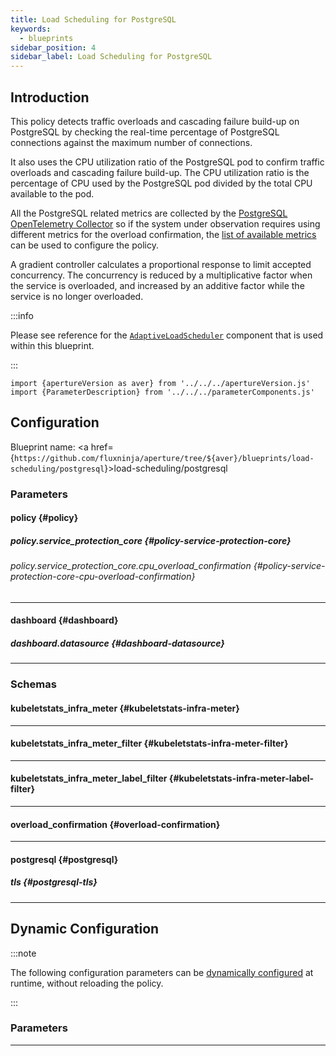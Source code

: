 ```yaml
---
title: Load Scheduling for PostgreSQL
keywords:
  - blueprints
sidebar_position: 4
sidebar_label: Load Scheduling for PostgreSQL
---
```


## Introduction

This policy detects traffic overloads and cascading failure build-up on
PostgreSQL by checking the real-time percentage of PostgreSQL connections
against the maximum number of connections.

It also uses the CPU utilization ratio of the PostgreSQL pod to confirm traffic
overloads and cascading failure build-up. The CPU utilization ratio is the
percentage of CPU used by the PostgreSQL pod divided by the total CPU available
to the pod.

All the PostgreSQL related metrics are collected by the
[PostgreSQL OpenTelemetry Collector](https://github.com/open-telemetry/opentelemetry-collector-contrib/tree/main/receiver/postgresqlreceiver)
so if the system under observation requires using different metrics for the
overload confirmation, the
[list of available metrics](https://github.com/open-telemetry/opentelemetry-collector-contrib/blob/main/receiver/postgresqlreceiver/metadata.yaml)
can be used to configure the policy.

A gradient controller calculates a proportional response to limit accepted
concurrency. The concurrency is reduced by a multiplicative factor when the
service is overloaded, and increased by an additive factor while the service is
no longer overloaded.

:::info

Please see reference for the
[`AdaptiveLoadScheduler`](/reference/configuration/spec.md#adaptive-load-scheduler)
component that is used within this blueprint.

:::

<!-- Configuration Marker -->

```mdx-code-block
import {apertureVersion as aver} from '../../../apertureVersion.js'
import {ParameterDescription} from '../../../parameterComponents.js'
```

## Configuration

<!-- vale off -->

Blueprint name: <a
href={`https://github.com/fluxninja/aperture/tree/${aver}/blueprints/load-scheduling/postgresql`}>load-scheduling/postgresql</a>

<!-- vale on -->

### Parameters

<!-- vale off -->

#### policy {#policy}

<!-- vale on -->

<!-- vale off -->

<a id="policy-components"></a>

<ParameterDescription
    name='policy.components'
    description='List of additional circuit components.'
    type='Array of Object (aperture.spec.v1.Component)'
    reference='../../spec#component'
    value='[]'
/>

<!-- vale on -->

<!-- vale off -->

<a id="policy-policy-name"></a>

<ParameterDescription
    name='policy.policy_name'
    description='Name of the policy.'
    type='string'
    reference=''
    value='"__REQUIRED_FIELD__"'
/>

<!-- vale on -->

<!-- vale off -->

<a id="policy-resources"></a>

<ParameterDescription
    name='policy.resources'
    description='Additional resources.'
    type='Object (aperture.spec.v1.Resources)'
    reference='../../spec#resources'
    value='{"flow_control": {"classifiers": []}}'
/>

<!-- vale on -->

<!-- vale off -->

<a id="policy-evaluation-interval"></a>

<ParameterDescription
    name='policy.evaluation_interval'
    description='The interval between successive evaluations of the Circuit.'
    type='string'
    reference=''
    value='"10s"'
/>

<!-- vale on -->

<!-- vale off -->

<a id="policy-kubeletstats-infra-meter"></a>

<ParameterDescription
    name='policy.kubeletstats_infra_meter'
    description='Infra meter for scraping Kubelet metrics.'
    type='Object (kubeletstats_infra_meter)'
    reference='#kubeletstats-infra-meter'
    value='{"agent_group": "default", "enabled": true, "filter": {}}'
/>

<!-- vale on -->

<!-- vale off -->

<a id="policy-promql-query"></a>

<ParameterDescription
    name='policy.promql_query'
    description='PromQL query to detect PostgreSQL overload.'
    type='string'
    reference=''
    value='"(sum(postgresql_backends) / sum(postgresql_connection_max)) * 100"'
/>

<!-- vale on -->

<!-- vale off -->

<a id="policy-setpoint"></a>

<ParameterDescription
    name='policy.setpoint'
    description='Setpoint.'
    type='Number (double)'
    reference=''
    value='"__REQUIRED_FIELD__"'
/>

<!-- vale on -->

<!-- vale off -->

<a id="policy-postgresql"></a>

<ParameterDescription
    name='policy.postgresql'
    description='Configuration for PostgreSQL OpenTelemetry receiver. Refer https://docs.fluxninja.com/integrations/metrics/postgresql for more information.'
    type='Object (postgresql)'
    reference='#postgresql'
    value='{"agent_group": "default", "endpoint": "__REQUIRED_FIELD__", "password": "__REQUIRED_FIELD__", "username": "__REQUIRED_FIELD__"}'
/>

<!-- vale on -->

<!-- vale off -->

##### policy.service_protection_core {#policy-service-protection-core}

<!-- vale on -->

<!-- vale off -->

<a id="policy-service-protection-core-adaptive-load-scheduler"></a>

<ParameterDescription
    name='policy.service_protection_core.adaptive_load_scheduler'
    description='Parameters for Adaptive Load Scheduler.'
    type='Object (aperture.spec.v1.AdaptiveLoadSchedulerParameters)'
    reference='../../spec#adaptive-load-scheduler-parameters'
    value='{"alerter": {"alert_name": "Load Throttling Event"}, "gradient": {"max_gradient": 1, "min_gradient": 0.1, "slope": -1}, "load_multiplier_linear_increment": 0.025, "load_scheduler": {"selectors": [{"control_point": "__REQUIRED_FIELD__", "service": "__REQUIRED_FIELD__"}]}, "max_load_multiplier": 2}'
/>

<!-- vale on -->

<!-- vale off -->

<a id="policy-service-protection-core-dry-run"></a>

<ParameterDescription
    name='policy.service_protection_core.dry_run'
    description='Default configuration for setting dry run mode on Load Scheduler. In dry run mode, the Load Scheduler acts as a passthrough and does not throttle flows. This config can be updated at runtime without restarting the policy.'
    type='Boolean'
    reference=''
    value='false'
/>

<!-- vale on -->

<!-- vale off -->

<a id="policy-service-protection-core-overload-confirmations"></a>

<ParameterDescription
    name='policy.service_protection_core.overload_confirmations'
    description='List of overload confirmation criteria. Load scheduler can throttle flows when all of the specified overload confirmation criteria are met.'
    type='Array of Object (overload_confirmation)'
    reference='#overload-confirmation'
    value='[]'
/>

<!-- vale on -->

<!-- vale off -->

###### policy.service_protection_core.cpu_overload_confirmation {#policy-service-protection-core-cpu-overload-confirmation}

<!-- vale on -->

<!-- vale off -->

<a id="policy-service-protection-core-cpu-overload-confirmation-operator"></a>

<ParameterDescription
    name='policy.service_protection_core.cpu_overload_confirmation.operator'
    description='The operator for the overload confirmation criteria. oneof: `gt | lt | gte | lte | eq | neq`.'
    type='string'
    reference=''
    value='"gte"'
/>

<!-- vale on -->

<!-- vale off -->

<a id="policy-service-protection-core-cpu-overload-confirmation-query-string"></a>

<ParameterDescription
    name='policy.service_protection_core.cpu_overload_confirmation.query_string'
    description='The Prometheus query to be run to get the PostgreSQL CPU utilization. Must return a scalar or a vector with a single element.'
    type='string'
    reference=''
    value='"avg(k8s_pod_cpu_utilization_ratio{k8s_statefulset_name=\"__REQUIRED_FIELD__\"})"'
/>

<!-- vale on -->

<!-- vale off -->

<a id="policy-service-protection-core-cpu-overload-confirmation-threshold"></a>

<ParameterDescription
    name='policy.service_protection_core.cpu_overload_confirmation.threshold'
    description='Threshold value for CPU utilizatio if it has to be used as overload confirmation.'
    type='Number (double)'
    reference=''
    value='null'
/>

<!-- vale on -->

---

<!-- vale off -->

#### dashboard {#dashboard}

<!-- vale on -->

<!-- vale off -->

<a id="dashboard-extra-filters"></a>

<ParameterDescription
    name='dashboard.extra_filters'
    description='Additional filters to pass to each query to Grafana datasource.'
    type='Object (map[string]string)'
    reference='#map-string-string'
    value='{}'
/>

<!-- vale on -->

<!-- vale off -->

<a id="dashboard-refresh-interval"></a>

<ParameterDescription
    name='dashboard.refresh_interval'
    description='Refresh interval for dashboard panels.'
    type='string'
    reference=''
    value='"15s"'
/>

<!-- vale on -->

<!-- vale off -->

<a id="dashboard-time-from"></a>

<ParameterDescription
    name='dashboard.time_from'
    description='From time of dashboard.'
    type='string'
    reference=''
    value='"now-15m"'
/>

<!-- vale on -->

<!-- vale off -->

<a id="dashboard-time-to"></a>

<ParameterDescription
    name='dashboard.time_to'
    description='To time of dashboard.'
    type='string'
    reference=''
    value='"now"'
/>

<!-- vale on -->

<!-- vale off -->

<a id="dashboard-title"></a>

<ParameterDescription
    name='dashboard.title'
    description='Name of the main dashboard.'
    type='string'
    reference=''
    value='"Aperture Service Protection for PostgreSQL"'
/>

<!-- vale on -->

<!-- vale off -->

##### dashboard.datasource {#dashboard-datasource}

<!-- vale on -->

<!-- vale off -->

<a id="dashboard-datasource-filter-regex"></a>

<ParameterDescription
    name='dashboard.datasource.filter_regex'
    description='Datasource filter regex.'
    type='string'
    reference=''
    value='""'
/>

<!-- vale on -->

<!-- vale off -->

<a id="dashboard-datasource-name"></a>

<ParameterDescription
    name='dashboard.datasource.name'
    description='Datasource name.'
    type='string'
    reference=''
    value='"$datasource"'
/>

<!-- vale on -->

---

### Schemas

<!-- vale off -->

#### kubeletstats_infra_meter {#kubeletstats-infra-meter}

<!-- vale on -->

<!-- vale off -->

<a id="kubeletstats-infra-meter-agent-group"></a>

<ParameterDescription
    name='agent_group'
    description='Agent group to be used for the infra_meter.'
    type='string'
    reference=''
    value='"default"'
/>

<!-- vale on -->

<!-- vale off -->

<a id="kubeletstats-infra-meter-enabled"></a>

<ParameterDescription
    name='enabled'
    description='Adds infra_meter for scraping Kubelet metrics.'
    type='Boolean'
    reference=''
    value='false'
/>

<!-- vale on -->

<!-- vale off -->

<a id="kubeletstats-infra-meter-filter"></a>

<ParameterDescription
    name='filter'
    description='Filter to be applied to the infra_meter.'
    type='Object (kubeletstats_infra_meter_filter)'
    reference='#kubeletstats-infra-meter-filter'
    value='{}'
/>

<!-- vale on -->

---

<!-- vale off -->

#### kubeletstats_infra_meter_filter {#kubeletstats-infra-meter-filter}

<!-- vale on -->

<!-- vale off -->

<a id="kubeletstats-infra-meter-filter-fields"></a>

<ParameterDescription
    name='fields'
    description='Fields allows to filter pods by generic k8s fields. Supported operations are: equals, not-equals.'
    type='Array of Object (kubeletstats_infra_meter_label_filter)'
    reference='#kubeletstats-infra-meter-label-filter'
    value='[]'
/>

<!-- vale on -->

<!-- vale off -->

<a id="kubeletstats-infra-meter-filter-labels"></a>

<ParameterDescription
    name='labels'
    description='Labels allows to filter pods by generic k8s pod labels.'
    type='Array of Object (kubeletstats_infra_meter_label_filter)'
    reference='#kubeletstats-infra-meter-label-filter'
    value='[]'
/>

<!-- vale on -->

<!-- vale off -->

<a id="kubeletstats-infra-meter-filter-namespace"></a>

<ParameterDescription
    name='namespace'
    description='Namespace filters all pods by the provided namespace. All other pods are ignored.'
    type='string'
    reference=''
    value='""'
/>

<!-- vale on -->

<!-- vale off -->

<a id="kubeletstats-infra-meter-filter-node"></a>

<ParameterDescription
    name='node'
    description='Node represents a k8s node or host. If specified, any pods not running on the specified node will be ignored by the tagger.'
    type='string'
    reference=''
    value='""'
/>

<!-- vale on -->

<!-- vale off -->

<a id="kubeletstats-infra-meter-filter-node-from-env-var"></a>

<ParameterDescription
    name='node_from_env_var'
    description='odeFromEnv can be used to extract the node name from an environment variable. For example: `NODE_NAME`.'
    type='string'
    reference=''
    value='""'
/>

<!-- vale on -->

---

<!-- vale off -->

#### kubeletstats_infra_meter_label_filter {#kubeletstats-infra-meter-label-filter}

<!-- vale on -->

<!-- vale off -->

<a id="kubeletstats-infra-meter-label-filter-key"></a>

<ParameterDescription
    name='key'
    description='Key represents the key or name of the field or labels that a filter can apply on.'
    type='string'
    reference=''
    value='"__REQUIRED_FIELD__"'
/>

<!-- vale on -->

<!-- vale off -->

<a id="kubeletstats-infra-meter-label-filter-op"></a>

<ParameterDescription
    name='op'
    description='Op represents the filter operation to apply on the given Key: Value pair. The supported operations are: equals, not-equals, exists, does-not-exist.'
    type='string'
    reference=''
    value='"__REQUIRED_FIELD__"'
/>

<!-- vale on -->

<!-- vale off -->

<a id="kubeletstats-infra-meter-label-filter-value"></a>

<ParameterDescription
    name='value'
    description='Value represents the value associated with the key that a filter operation specified by the `Op` field applies on.'
    type='string'
    reference=''
    value='"__REQUIRED_FIELD__"'
/>

<!-- vale on -->

---

<!-- vale off -->

#### overload_confirmation {#overload-confirmation}

<!-- vale on -->

<!-- vale off -->

<a id="overload-confirmation-operator"></a>

<ParameterDescription
    name='operator'
    description='The operator for the overload confirmation criteria. oneof: `gt | lt | gte | lte | eq | neq`'
    type='string'
    reference=''
    value='null'
/>

<!-- vale on -->

<!-- vale off -->

<a id="overload-confirmation-query-string"></a>

<ParameterDescription
    name='query_string'
    description='The Prometheus query to be run. Must return a scalar or a vector with a single element.'
    type='string'
    reference=''
    value='null'
/>

<!-- vale on -->

<!-- vale off -->

<a id="overload-confirmation-threshold"></a>

<ParameterDescription
    name='threshold'
    description='The threshold for the overload confirmation criteria.'
    type='Number (double)'
    reference=''
    value='null'
/>

<!-- vale on -->

---

<!-- vale off -->

#### postgresql {#postgresql}

<!-- vale on -->

<!-- vale off -->

<a id="postgresql-agent-group"></a>

<ParameterDescription
    name='agent_group'
    description='Name of the Aperture Agent group.'
    type='string'
    reference=''
    value='"default"'
/>

<!-- vale on -->

<!-- vale off -->

<a id="postgresql-collection-interval"></a>

<ParameterDescription
    name='collection_interval'
    description='This receiver collects metrics on an interval.'
    type='string'
    reference=''
    value='null'
/>

<!-- vale on -->

<!-- vale off -->

<a id="postgresql-database"></a>

<ParameterDescription
    name='database'
    description='The list of databases for which the receiver will attempt to collect statistics.'
    type='Array of string'
    reference=''
    value='null'
/>

<!-- vale on -->

<!-- vale off -->

<a id="postgresql-endpoint"></a>

<ParameterDescription
    name='endpoint'
    description='Endpoint of the PostgreSQL.'
    type='string'
    reference=''
    value='"__REQUIRED_FIELD__"'
/>

<!-- vale on -->

<!-- vale off -->

<a id="postgresql-initial-delay"></a>

<ParameterDescription
    name='initial_delay'
    description='Defines how long this receiver waits before starting.'
    type='string'
    reference=''
    value='null'
/>

<!-- vale on -->

<!-- vale off -->

<a id="postgresql-password"></a>

<ParameterDescription
    name='password'
    description='Password of the PostgreSQL.'
    type='string'
    reference=''
    value='"__REQUIRED_FIELD__"'
/>

<!-- vale on -->

<!-- vale off -->

<a id="postgresql-transport"></a>

<ParameterDescription
    name='transport'
    description='The transport protocol being used to connect to postgresql. Available options are tcp and unix.'
    type='string'
    reference=''
    value='null'
/>

<!-- vale on -->

<!-- vale off -->

<a id="postgresql-username"></a>

<ParameterDescription
    name='username'
    description='Username of the PostgreSQL.'
    type='string'
    reference=''
    value='"__REQUIRED_FIELD__"'
/>

<!-- vale on -->

<!-- vale off -->

##### tls {#postgresql-tls}

<!-- vale on -->

<!-- vale off -->

<a id="postgresql-tls-ca-file"></a>

<ParameterDescription
    name='ca_file'
    description='A set of certificate authorities used to validate the database server SSL certificate.'
    type='string'
    reference=''
    value='null'
/>

<!-- vale on -->

<!-- vale off -->

<a id="postgresql-tls-cert-file"></a>

<ParameterDescription
    name='cert_file'
    description='A cerficate used for client authentication, if necessary.'
    type='string'
    reference=''
    value='null'
/>

<!-- vale on -->

<!-- vale off -->

<a id="postgresql-tls-insecure"></a>

<ParameterDescription
    name='insecure'
    description='Whether to enable client transport security for the postgresql connection.'
    type='Boolean'
    reference=''
    value='null'
/>

<!-- vale on -->

<!-- vale off -->

<a id="postgresql-tls-insecure-skip-verify"></a>

<ParameterDescription
    name='insecure_skip_verify'
    description='Whether to validate server name and certificate if client transport security is enabled.'
    type='Boolean'
    reference=''
    value='null'
/>

<!-- vale on -->

<!-- vale off -->

<a id="postgresql-tls-key-file"></a>

<ParameterDescription
    name='key_file'
    description='An SSL key used for client authentication, if necessary.'
    type='string'
    reference=''
    value='null'
/>

<!-- vale on -->

---

## Dynamic Configuration

:::note

The following configuration parameters can be
[dynamically configured](/reference/aperturectl/apply/dynamic-config/dynamic-config.md)
at runtime, without reloading the policy.

:::

### Parameters

<!-- vale off -->

<a id="dry-run"></a>

<ParameterDescription
    name='dry_run'
    description='Dynamic configuration for setting dry run mode at runtime without restarting this policy. In dry run mode the scheduler acts as pass through to all flow and does not queue flows. It is useful for observing the behavior of load scheduler without disrupting any real traffic.'
    type='Boolean'
    reference=''
    value='"__REQUIRED_FIELD__"'
/>

<!-- vale on -->

---
